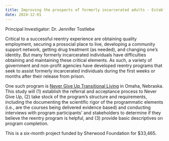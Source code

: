 ```yaml
---
title: Improving the prospects of formerly incarcerated adults - Establishing the processes and procedures of the Never Give Up Transitional Living reentry program (2025)
date: 2024-12-01
---
```


Principal Investigator: Dr. Jennifer Tostlebe

<!--more-->

Critical to a successful reentry experience are obtaining quality employment, securing a prosocial place to live, developing a community support network, getting drug treatment (as needed), and changing one’s identity. But many formerly incarcerated individuals have difficulties obtaining and maintaining these critical elements. As such, a variety of government and non-profit agencies have developed reentry programs that seek to assist formerly incarcerated individuals during the first weeks or months after their release from prison.

One such program is [Never Give Up Transitional Living](https://www.nevergiveupomaha.org) in Omaha, Nebraska. This study will (1) establish the referral and acceptance process to Never Give Up, (2) take stock of the program’s structure and requirements, including the documenting the scientific rigor of the programmatic elements (i.e., are the courses being delivered evidence based) and conducting interviews with program participants’ and stakeholders to determine if they believe the reentry program is helpful, and (3) provide basic descriptives on program completion.

This is a six-month project funded by Sherwood Foundation for $33,465.